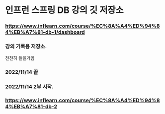 # 인프런 스프링 DB 강의 깃 저장소
### https://www.inflearn.com/course/%EC%8A%A4%ED%94%84%EB%A7%81-db-1/dashboard
### 강의 기록용 저장소.
천천히 들을거임
      
### 2022/11/14 끝        
### 2022/11/14 2부 시작.       
### https://www.inflearn.com/course/%EC%8A%A4%ED%94%84%EB%A7%81-db-2

